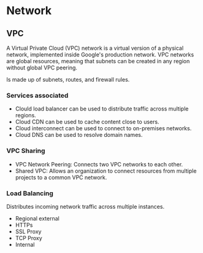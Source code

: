 # Network

## VPC

A Virtual Private Cloud (VPC) network is a virtual version of a physical network, implemented inside Google's production network. VPC networks are global resources, meaning that subnets can be created in any region without global VPC peering.

Is made up of subnets, routes, and firewall rules.

### Services associated

- Clould load balancer can be used to distribute traffic across multiple regions.
- Cloud CDN can be used to cache content close to users.
- Cloud interconnect can be used to connect to on-premises networks.
- Cloud DNS can be used to resolve domain names.

### VPC Sharing

- VPC Network Peering: Connects two VPC networks to each other.
- Shared VPC: Allows an organization to connect resources from multiple projects to a common VPC network.



### Load Balancing

Distributes incoming network traffic across multiple instances.

- Regional external
- HTTPs
- SSL Proxy
- TCP Proxy
- Internal